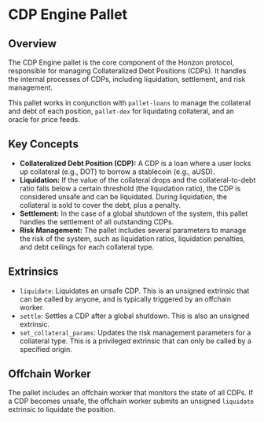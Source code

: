 # CDP Engine Pallet

## Overview

The CDP Engine pallet is the core component of the Honzon protocol, responsible for managing Collateralized Debt Positions (CDPs). It handles the internal processes of CDPs, including liquidation, settlement, and risk management.

This pallet works in conjunction with `pallet-loans` to manage the collateral and debt of each position, `pallet-dex` for liquidating collateral, and an oracle for price feeds.

## Key Concepts

*   **Collateralized Debt Position (CDP):** A CDP is a loan where a user locks up collateral (e.g., DOT) to borrow a stablecoin (e.g., aUSD).
*   **Liquidation:** If the value of the collateral drops and the collateral-to-debt ratio falls below a certain threshold (the liquidation ratio), the CDP is considered unsafe and can be liquidated. During liquidation, the collateral is sold to cover the debt, plus a penalty.
*   **Settlement:** In the case of a global shutdown of the system, this pallet handles the settlement of all outstanding CDPs.
*   **Risk Management:** The pallet includes several parameters to manage the risk of the system, such as liquidation ratios, liquidation penalties, and debt ceilings for each collateral type.

## Extrinsics

*   `liquidate`: Liquidates an unsafe CDP. This is an unsigned extrinsic that can be called by anyone, and is typically triggered by an offchain worker.
*   `settle`: Settles a CDP after a global shutdown. This is also an unsigned extrinsic.
*   `set_collateral_params`: Updates the risk management parameters for a collateral type. This is a privileged extrinsic that can only be called by a specified origin.

## Offchain Worker

The pallet includes an offchain worker that monitors the state of all CDPs. If a CDP becomes unsafe, the offchain worker submits an unsigned `liquidate` extrinsic to liquidate the position.
